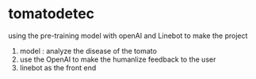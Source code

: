 # tomatodetec

using the pre-training model with openAI and Linebot to make the project 

1. model : analyze the disease of the tomato
2. use the OpenAI to make the humanlize feedback to the user
3. linebot as the front end 
